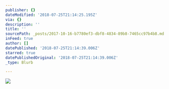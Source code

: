 ```yaml
---
publisher: {}
dateModified: '2018-07-25T21:14:25.195Z'
via: {}
description: ''
title: ''
sourcePath: _posts/2017-10-16-b7780ef3-dbf8-4834-89b8-7465cc97b4b8.md
inFeed: true
author: []
datePublished: '2018-07-25T21:14:39.006Z'
starred: true
datePublishedOriginal: '2018-07-25T21:14:39.006Z'
_type: Blurb

---
```

![](https://the-grid-user-content.s3-us-west-2.amazonaws.com/111f375e-d24a-4ddb-af65-e72d40cce951.jpg)